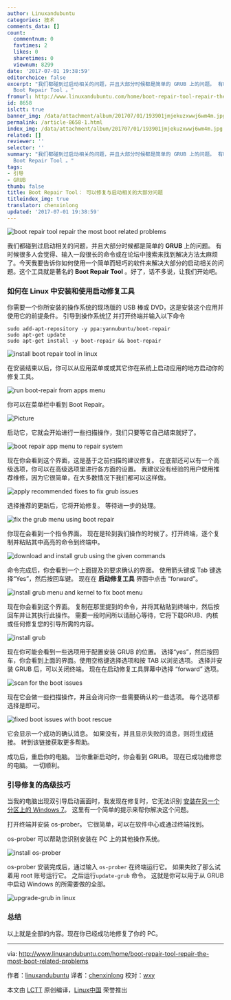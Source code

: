 ```yaml
---
author: Linuxandubuntu
categories: 技术
comments_data: []
count:
  commentnum: 0
  favtimes: 2
  likes: 0
  sharetimes: 0
  viewnum: 8299
date: '2017-07-01 19:38:59'
editorchoice: false
excerpt: "​我们都碰到过启动相关的问题，并且大部分时候都是简单的 GRUB 上的问题。 有时候很多人会觉得、输入一段很长的命令或在论坛中搜索来找到解决方法太麻烦了。今天我要告诉你\b如何使用一个简单而轻巧的软件来解决大部分的启动相关的问题。这个工具就是著名的
  Boot Repair Tool 。"
fromurl: http://www.linuxandubuntu.com/home/boot-repair-tool-repair-the-most-boot-related-problems
id: 8658
islctt: true
banner_img: /data/attachment/album/201707/01/193901jmjekuzxwwj6wm4m.jpg
permalink: /article-8658-1.html
index_img: /data/attachment/album/201707/01/193901jmjekuzxwwj6wm4m.jpg.thumb.jpg
related: []
reviewer: ''
selector: ''
summary: "​我们都碰到过启动相关的问题，并且大部分时候都是简单的 GRUB 上的问题。 有时候很多人会觉得、输入一段很长的命令或在论坛中搜索来找到解决方法太麻烦了。今天我要告诉你\b如何使用一个简单而轻巧的软件来解决大部分的启动相关的问题。这个工具就是著名的
  Boot Repair Tool 。"
tags:
- 引导
- GRUB
thumb: false
title: Boot Repair Tool： 可以修复与启动相关的大部分问题
titleindex_img: true
translator: chenxinlong
updated: '2017-07-01 19:38:59'
---
```


![boot repair tool repair the most boot related problems ](/data/attachment/album/201707/01/193901jmjekuzxwwj6wm4m.jpg)


​我们都碰到过启动相关的问题，并且大部分时候都是简单的 **GRUB** 上的问题。 有时候很多人会觉得、输入一段很长的命令或在论坛中搜索来找到解决方法太麻烦了。今天我要告诉你如何使用一个简单而轻巧的软件来解决大部分的启动相关的问题。这个工具就是著名的 **Boot Repair Tool** 。好了，话不多说，让我们开始吧。


### 如何在 Linux 中安装和使用启动修复工具


你需要一个你所安装的操作系统的现场版的 USB 棒或 DVD，这是安装这个应用并使用它的前提条件。 引导到操作系统[17](http://www.linuxandubuntu.com/home/categories/distros) 并打开终端并输入以下命令



```
sudo add-apt-repository -y ppa:yannubuntu/boot-repair
sudo apt-get update
sudo apt-get install -y boot-repair && boot-repair

```

![install boot repair tool in linux](/data/attachment/album/201707/01/193902fouju6xov064pj03.jpg)


在安装结束以后，你可以从应用菜单或或其它你在系统上启动应用的地方启动你的修复工具。


![run boot-repair from apps menu](/data/attachment/album/201707/01/193903zaexszmm7env7ex3.jpg)


你可以在菜单栏中看到 Boot Repair。


![Picture](/data/attachment/album/201707/01/193905iozgxqvxozlqdeeg.jpg)


​启动它，它就会开始进行一些扫描操作，我们只要等它自己结束就好了。 ​


![boot repair app menu to repair system](/data/attachment/album/201707/01/193906xyqpvuyj054y3345.jpg)


现在你会看到这个界面，这是基于之前扫描的建议修复。 在底部还可以有一个高级选项，你可以在高级选项里进行各方面的设置。 我建议没有经验的用户使用推荐维修，因为它很简单，在大多数情况下我们都可以这样做。


![apply recommended fixes to fix grub issues](/data/attachment/album/201707/01/193907x4njrshpi2iss0hf.jpg)


选择推荐的更新后，它将开始修复。 等待进一步的处理。


![fix the grub menu using boot repair](/data/attachment/album/201707/01/193907ylxphlspybsywyzr.jpg)


你现在会看到一个指令界面。 现在是轮到我们操作的时候了。打开终端，逐个复制并粘贴其中高亮的命令到终端中。


![download and install grub using the given commands](/data/attachment/album/201707/01/193908kxrxpkwytpp3rtc3.jpg)


命令完成后，你会看到一个上面提及的要求确认的界面。 使用箭头键或 Tab 键选择“Yes”，然后按回车键。 现在在 **启动修复工具** 界面中点击 “forward”。


![install grub menu and kernel to fix boot menu](/data/attachment/album/201707/01/193909vl2tklt75wmnbu5k.jpg)


现在你会看到这个界面。 复制在那里提到的命令，并将其粘贴到终端中，然后按回车并让其执行此操作。 需要一段时间所以请耐心等待，它将下载GRUB、内核或任何修复您的引导所需的内容。


![install grub](/data/attachment/album/201707/01/193910eh39thflmmnkmhcc.jpg)


现在你可能会看到一些选项用于配置安装 GRUB 的位置。 选择“yes”，然后按回车，你会看到上面的界面。使用空格键选择选项和按 TAB 以浏览选项。 选择并安装 GRUB 后，可以关闭终端。 现在在启动修复工具屏幕中选择 “forward” 选项。


![scan for the boot issues](/data/attachment/album/201707/01/193911t783ddwpddjdl7j2.jpg)


现在它会做一些扫描操作，并且会询问你一些需要确认的一些选项。 每个选项都选择是即可。


![fixed boot issues with boot rescue](/data/attachment/album/201707/01/193912uzg99ji9zy997wov.jpg)


它会显示一个成功的确认消息。 如果没有，并且显示失败的消息，则将生成链接。 转到该链接获取更多帮助。


成功后，重启你的电脑。 当你重新启动时，你会看到 GRUB。 现在已成功维修您的电脑。 一切顺利。


### 引导修复的高级技巧


当我的电脑出现双引导启动画面时，我发现在修复时，它无法识别 [安装在另一个分区上的 Windows 7](http://www.linuxandubuntu.com/home/how-to-dual-boot-windows-7-and-ubuntu)。 这里有一个简单的提示来帮你解决这个问题。


打开终端并安装 os-prober。 它很简单，可以在软件中心或通过终端找到。


os-prober 可以帮助您识别安装在 PC 上的其他操作系统。


![install os-prober](/data/attachment/album/201707/01/193913y5p0hs0o5t5tw0lp.jpg)


os-prober 安装完成后，通过输入 `os-prober` 在终端运行它。 如果失败了那么试着用 root 账号运行它。 之后运行`update-grub` 命令。 这就是你可以用于从 GRUB 中启动 Windows 的所需要做的全部。


![upgrade-grub in linux](/data/attachment/album/201707/01/193914q1zmsjlq7t43y34q.jpg)


### 总结


​以上就是全部的内容。现在你已经成功地修复了你的 PC。




---


via: <http://www.linuxandubuntu.com/home/boot-repair-tool-repair-the-most-boot-related-problems>


作者：[linuxandubuntu](http://www.linuxandubuntu.com/home/boot-repair-tool-repair-the-most-boot-related-problems) 译者：[chenxinlong](https://github.com/chenxinlong) 校对：[wxy](https://github.com/wxy)


本文由 [LCTT](https://github.com/LCTT/TranslateProject) 原创编译，[Linux中国](https://linux.cn/) 荣誉推出